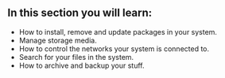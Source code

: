 ## In this section you will learn:
- How to install, remove and update packages in your system.
- Manage storage media.
- How to control the networks your system is connected to.
- Search for your files in the system.
- How to archive and backup your stuff.